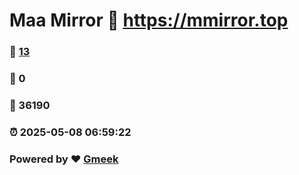 # Maa Mirror :link: https://mmirror.top 
### :page_facing_up: [13](https://mmirror.top/tag.html) 
### :speech_balloon: 0 
### :hibiscus: 36190 
### :alarm_clock: 2025-05-08 06:59:22 
### Powered by :heart: [Gmeek](https://github.com/Meekdai/Gmeek)
